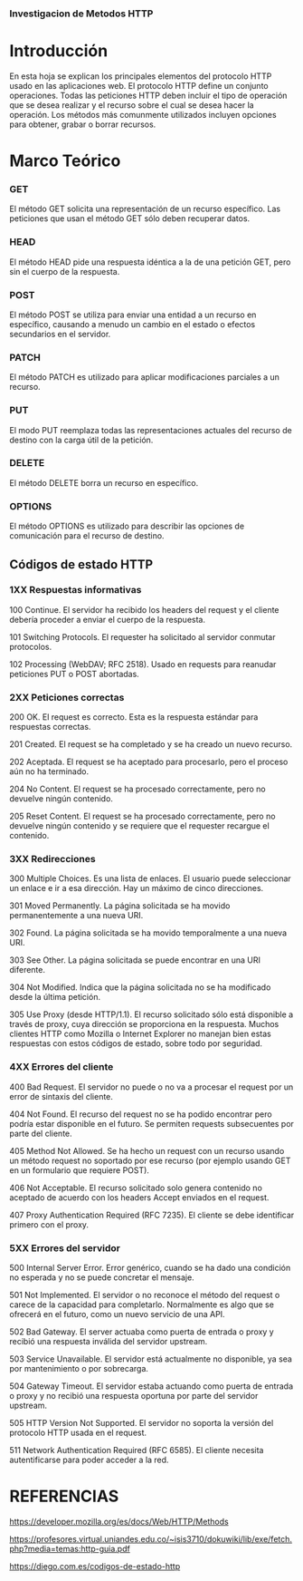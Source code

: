 ### Investigacion de Metodos HTTP

# Introducción
En esta hoja se explican los principales elementos del  protocolo HTTP usado en las aplicaciones web. El  protocolo  HTTP  define  un  conjunto operaciones. Todas las peticiones HTTP deben incluir el tipo de operación que se desea realizar y el recurso sobre el cual se desea hacer la operación. Los métodos  más  comunmente  utilizados  incluyen opciones  para  obtener,  grabar  o  borrar recursos.

# Marco Teórico

### GET

  El método GET  solicita una representación de un recurso específico. Las peticiones que usan el método GET sólo deben recuperar datos.

### HEAD

  El método HEAD pide una respuesta idéntica a la de una petición GET, pero sin el cuerpo de la respuesta.

### POST
    
  El método POST se utiliza para enviar una entidad a un recurso en específico, causando a menudo un cambio en el estado o efectos secundarios en el servidor.

### PATCH
    
  El método PATCH  es utilizado para aplicar modificaciones parciales a un recurso.

### PUT

  El modo PUT reemplaza todas las representaciones actuales del recurso de destino con la carga útil de la petición.
  
### DELETE
  
  El método DELETE borra un recurso en específico.

### OPTIONS

  El método OPTIONS es utilizado para describir las opciones de comunicación para el recurso de destino.

##  Códigos de estado HTTP

### 1XX Respuestas informativas 

  100 Continue. El servidor ha recibido los headers del request y el cliente debería proceder a enviar el cuerpo de la respuesta.
  
  101 Switching Protocols. El requester ha solicitado al servidor conmutar protocolos.
  
  102 Processing (WebDAV; RFC 2518). Usado en requests para reanudar peticiones PUT o POST abortadas.

### 2XX Peticiones correctas

200 OK. El request es correcto. Esta es la respuesta estándar para respuestas correctas.

201 Created. El request se ha completado y se ha creado un nuevo recurso.

202 Aceptada. El request se ha aceptado para procesarlo, pero el proceso aún no ha terminado.

204 No Content. El request se ha procesado correctamente, pero no devuelve ningún contenido.

205 Reset Content. El request se ha procesado correctamente, pero no devuelve ningún contenido y se requiere que el requester recargue el contenido.

### 3XX Redirecciones

300 Multiple Choices. Es una lista de enlaces. El usuario puede seleccionar un enlace e ir a esa dirección. Hay un máximo de cinco direcciones.

301 Moved Permanently. La página solicitada se ha movido permanentemente a una nueva URI.

302 Found. La página solicitada se ha movido temporalmente a una nueva URI.

303 See Other. La página solicitada se puede encontrar en una URI diferente.

304 Not Modified. Indica que la página solicitada no se ha modificado desde la última petición.

305 Use Proxy (desde HTTP/1.1). El recurso solicitado sólo está disponible a través de proxy, cuya dirección se proporciona en la respuesta. Muchos clientes HTTP como Mozilla o Internet Explorer no manejan bien estas respuestas con estos códigos de estado, sobre todo por seguridad.

###  4XX Errores del cliente

400 Bad Request. El servidor no puede o no va a procesar el request por un error de sintaxis del cliente.

404 Not Found. El recurso del request no se ha podido encontrar pero podría estar disponible en el futuro. Se permiten requests subsecuentes por parte del cliente.

405 Method Not Allowed. Se ha hecho un request con un recurso usando un método request no soportado por ese recurso (por ejemplo usando GET en un formulario que requiere POST).

406 Not Acceptable. El recurso solicitado solo genera contenido no aceptado de acuerdo con los headers Accept enviados en el request.

407 Proxy Authentication Required (RFC 7235). El cliente se debe identificar primero con el proxy. 

### 5XX Errores del servidor

  500 Internal Server Error. Error genérico, cuando se ha dado una condición no esperada y no se puede concretar el mensaje.
    
  501 Not Implemented. El servidor o no reconoce el método del request o carece de la capacidad para completarlo. Normalmente es algo que se ofrecerá en el futuro, como un nuevo servicio de una API.
  
  502 Bad Gateway. El server actuaba como puerta de entrada o proxy y recibió una respuesta inválida del servidor upstream.
  
  503 Service Unavailable. El servidor está actualmente no disponible, ya sea por mantenimiento o por sobrecarga.
  
  504 Gateway Timeout. El servidor estaba actuando como puerta de entrada o proxy y no recibió una respuesta oportuna por parte del servidor upstream.
  
  505 HTTP Version Not Supported. El servidor no soporta la versión del protocolo HTTP usada en el request.
  
  511 Network Authentication Required (RFC 6585). El cliente necesita autentificarse para poder acceder a la red.


# REFERENCIAS

https://developer.mozilla.org/es/docs/Web/HTTP/Methods

https://profesores.virtual.uniandes.edu.co/~isis3710/dokuwiki/lib/exe/fetch.php?media=temas:http-guia.pdf

https://diego.com.es/codigos-de-estado-http